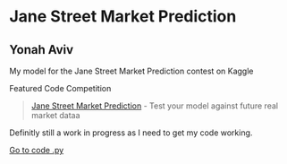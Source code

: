 # Jane Street Market Prediction
## Yonah Aviv

My model for the Jane Street Market Prediction contest on Kaggle

Featured Code Competition
> [Jane Street Market Prediction](https://www.kaggle.com/c/jane-street-market-prediction/overview/evaluation) - Test your model against future real market dataa


 
 
Definitly still a work in progress as I need to get my code working.



  

[Go to code .py](work/Multiple_linear_reg_model.py)
